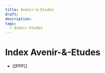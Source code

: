 ```yaml
---
title: Avenir-&-Etudes
draft: 
description: 
tags:
  - Avenir-Etudes
---
```

# Index Avenir-&-Etudes
- [[PPP]]
